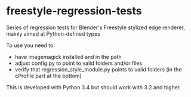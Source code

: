 freestyle-regression-tests
==========================

Series of regression tests for Blender's Freestyle stylized edge renderer, mainly aimed at Python-defined types

To use you need to:

- have imagemagick installed and in the path
- adjust config.py to point to valid folders and/or files
- verify that regression_style_module.py points to valid folders (in the cProfile part at the bottom) 

This is developed with Python 3.4 but should work with 3.2 and higher 
